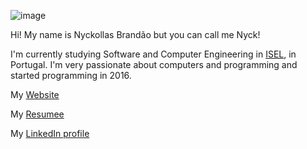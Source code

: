 ![image](https://user-images.githubusercontent.com/12070060/152057727-b6d153a0-f507-4b15-b23d-bd98369a269b.png)

Hi! My name is Nyckollas Brandão but you can call me Nyck!

I'm currently studying Software and Computer Engineering in [ISEL](https://www.isel.pt/), in Portugal.
I'm very passionate about computers and programming and started programming in 2016.


My [Website](https://sites.google.com/view/nyckollasbrandao)

My [Resumee](https://www.canva.com/design/DAE1y6Yn6BM/6NUyKJPSVvh-rW-Cd75SnQ/view?utm_content=DAE1y6Yn6BM&utm_campaign=designshare&utm_medium=link&utm_source=publishsharelink)

My [LinkedIn profile](https://linkedin.com/in/nyckollas-brandao)
